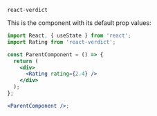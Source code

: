 `react-verdict`

This is the component with its default prop values:

```jsx
import React, { useState } from 'react';
import Rating from 'react-verdict';

const ParentComponent = () => {
  return (
    <div>
      <Rating rating={2.4} />
    </div>
  );
};

<ParentComponent />;
```
